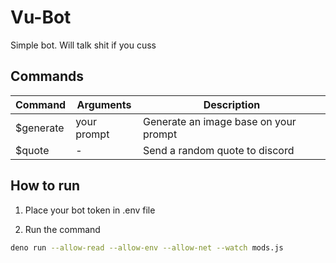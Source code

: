 # Vu-Bot
Simple bot. Will talk shit if you cuss

## Commands
| Command | Arguments | Description |
|---------|---------------|---------|
| $generate | your prompt | Generate an image base on your prompt
| $quote | - | Send a random quote to discord

## How to run
1. Place your bot token in .env file 

2. Run the command
```sh
deno run --allow-read --allow-env --allow-net --watch mods.js
```